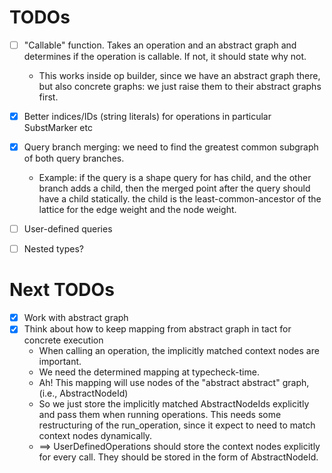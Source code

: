 # TODOs
- [ ] "Callable" function. Takes an operation and an abstract graph and determines if the operation is callable. If not, it should state why not.
  - This works inside op builder, since we have an abstract graph there, but also concrete graphs: we just raise them to their abstract graphs first.
- [x] Better indices/IDs (string literals) for operations in particular SubstMarker etc
- [x] Query branch merging: we need to find the greatest common subgraph of both query branches.
  - Example: if the query is a shape query for has child, and the other branch adds a child, then the merged
   point after the query should have a child statically. the child is the least-common-ancestor of the lattice
   for the edge weight and the node weight.
- [ ] User-defined queries
- [ ] Nested types?


# Next TODOs
- [x] Work with abstract graph
- [x] Think about how to keep mapping from abstract graph in tact for concrete execution
  - When calling an operation, the implicitly matched context nodes are important.
  - We need the determined mapping at typecheck-time.
  - Ah! This mapping will use nodes of the "abstract abstract" graph, (i.e., AbstractNodeId)
  - So we just store the implicitly matched AbstractNodeIds explicitly and pass them when
    running operations. This needs some restructuring of the run_operation, since it expect to need to match
    context nodes dynamically.
  - ==> UserDefinedOperations should store the context nodes explicitly for every call. They
    should be stored in the form of AbstractNodeId.